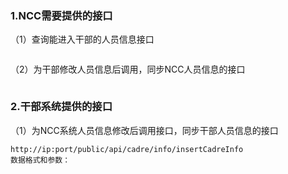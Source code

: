 ### 1.NCC需要提供的接口

（1）查询能进入干部的人员信息接口

```apl

```

（2）为干部修改人员信息后调用，同步NCC人员信息的接口

```api

```

### 2.干部系统提供的接口

（1）为NCC系统人员信息修改后调用接口，同步干部人员信息的接口

```api
http://ip:port/public/api/cadre/info/insertCadreInfo
数据格式和参数：

```



